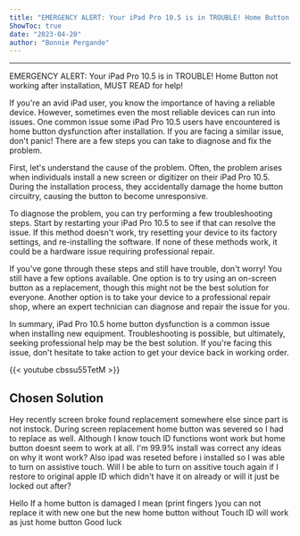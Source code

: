 ```yaml
---
title: "EMERGENCY ALERT: Your iPad Pro 10.5 is in TROUBLE! Home Button not working after installation, MUST READ for help!"
ShowToc: true 
date: "2023-04-20"
author: "Bonnie Pergande"
---
```

*****
EMERGENCY ALERT: Your iPad Pro 10.5 is in TROUBLE! Home Button not working after installation, MUST READ for help! 

If you're an avid iPad user, you know the importance of having a reliable device. However, sometimes even the most reliable devices can run into issues. One common issue some iPad Pro 10.5 users have encountered is home button dysfunction after installation. If you are facing a similar issue, don't panic! There are a few steps you can take to diagnose and fix the problem. 

First, let's understand the cause of the problem. Often, the problem arises when individuals install a new screen or digitizer on their iPad Pro 10.5. During the installation process, they accidentally damage the home button circuitry, causing the button to become unresponsive. 

To diagnose the problem, you can try performing a few troubleshooting steps. Start by restarting your iPad Pro 10.5 to see if that can resolve the issue. If this method doesn't work, try resetting your device to its factory settings, and re-installing the software. If none of these methods work, it could be a hardware issue requiring professional repair. 

If you've gone through these steps and still have trouble, don't worry! You still have a few options available. One option is to try using an on-screen button as a replacement, though this might not be the best solution for everyone. Another option is to take your device to a professional repair shop, where an expert technician can diagnose and repair the issue for you. 

In summary, iPad Pro 10.5 home button dysfunction is a common issue when installing new equipment. Troubleshooting is possible, but ultimately, seeking professional help may be the best solution. If you're facing this issue, don't hesitate to take action to get your device back in working order.

{{< youtube cbssu55TetM >}} 



## Chosen Solution
 Hey recently screen broke found replacement somewhere else since part is not instock. During screen replacement home button was severed so I had to replace as well. Although I know touch ID functions wont work but home button doesnt seem to work at all.  I'm 99.9% install was correct any ideas on why it wont work? Also ipad was reseted  before i installed so I was able to turn on assistive touch. Will I be able to turn on assitive touch again if  I restore to original apple ID which didn't have it on already or will it just be locked out after?

 Hello
If a home button is damaged I mean (print fingers )you can not replace it with new one but the new  home button without Touch ID will work as just home button
Good luck




